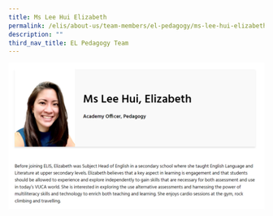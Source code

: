 ```yaml
---
title: Ms Lee Hui Elizabeth
permalink: /elis/about-us/team-members/el-pedagogy/ms-lee-hui-elizabeth/
description: ""
third_nav_title: EL Pedagogy Team
---
```

![](/images/elizabeth.png)